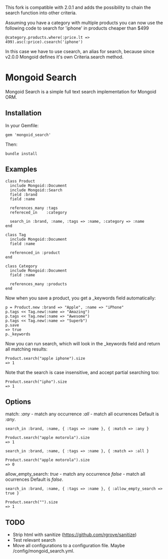 This fork is compatible with 2.0.1 and adds the possibility to chain the search
function into other criteria.

Assuming you have a category with multiple products you can now use the following
code to search for 'iphone' in products cheaper than $499

    @category.products.where(:price.lt => 499).asc(:price).csearch('iphone')
    
In this case we have to use csearch, an alias for search, because since v2.0.0
Mongoid defines it's own Criteria.search method.

Mongoid Search
============

Mongoid Search is a simple full text search implementation for Mongoid ORM.

Installation
--------

In your Gemfile:

    gem 'mongoid_search'

Then:

    bundle install

Examples
--------

    class Product
      include Mongoid::Document
      include Mongoid::Search
      field :brand
      field :name

      references_many :tags
      refereced_in    :category

      search_in :brand, :name, :tags => :name, :category => :name
    end

    class Tag
      include Mongoid::Document
      field :name

      referenced_in :product
    end

    class Category
      include Mongoid::Document
      field :name

      references_many :products
    end

Now when you save a product, you get a _keywords field automatically:

    p = Product.new :brand => "Apple", :name => "iPhone"
    p.tags << Tag.new(:name => "Amazing")
    p.tags << Tag.new(:name => "Awesome")
    p.tags << Tag.new(:name => "Superb")
    p.save
    => true
    p._keywords

Now you can run search, which will look in the _keywords field and return all matching results:

    Product.search("apple iphone").size
    => 1

Note that the search is case insensitive, and accept partial searching too:

    Product.search("ipho").size
    => 1

Options
-------

match:
  _:any_ - match any occurrence
  _:all_ - match all ocurrences
  Default is _:any_.

    search_in :brand, :name, { :tags => :name }, { :match => :any }

    Product.search("apple motorola").size
    => 1

    search_in :brand, :name, { :tags => :name }, { :match => :all }

    Product.search("apple motorola").size
    => 0

allow_empty_search:
  _true_ - match any occurrence
  _false_ - match all ocurrences
  Default is _false_.

    search_in :brand, :name, { :tags => :name }, { :allow_empty_search => true }

    Product.search("").size
    => 1

TODO
----

* Strip html with sanitize (https://github.com/rgrove/sanitize)
* Test relevant search
* Move all configurations to a configuration file. Maybe /config/mongoid_search.yml.

